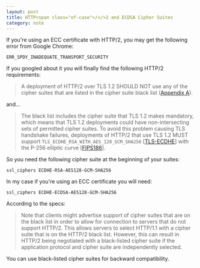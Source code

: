 ```yaml
---
layout: post
title: HTTP<span class="of-case">/</>2 and ECDSA Cipher Suites
category: note
---
```


If you're using an ECC certificate with HTTP/2, you may get the following error from Google Chrome:

```
ERR_SPDY_INADEQUATE_TRANSPORT_SECURITY
```

If you googled about it you will finally find the following HTTP/2 requirements:

> A deployment of HTTP/2 over TLS 1.2 SHOULD NOT use any of the cipher suites that are listed in the cipher suite black list ([Appendix A](https://http2.github.io/http2-spec/#BadCipherSuites)).

and…

> The black list includes the cipher suite that TLS 1.2 makes mandatory, which means that TLS 1.2 deployments could have non-intersecting sets of permitted cipher suites. To avoid this problem causing TLS handshake failures, deployments of HTTP/2 that use TLS 1.2 MUST support `TLS_ECDHE_RSA_WITH_AES_128_GCM_SHA256` [[TLS-ECDHE](https://http2.github.io/http2-spec/#TLS-ECDHE)] with the P-256 elliptic curve [[FIPS186](https://http2.github.io/http2-spec/#FIPS186)].

So you need the following cipher suite at the beginning of your suites:

```nginx
ssl_ciphers ECDHE-RSA-AES128-GCM-SHA256
```

In my case if you're using an ECC certificate you will need:

```nginx
ssl_ciphers ECDHE-ECDSA-AES128-GCM-SHA256
```

According to the specs:

> Note that clients might advertise support of cipher suites that are on the black list in order to allow for connection to servers that do not support HTTP/2. This allows servers to select HTTP/1.1 with a cipher suite that is on the HTTP/2 black list. However, this can result in HTTP/2 being negotiated with a black-listed cipher suite if the application protocol and cipher suite are independently selected.

You can use black-listed cipher suites for backward compatibility.
